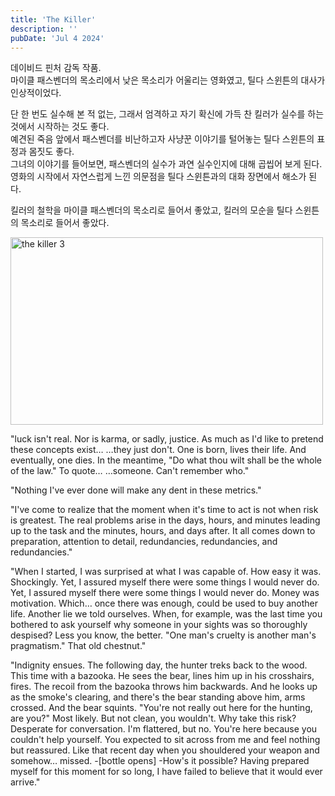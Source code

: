 ```yaml
---
title: 'The Killer'
description: ''
pubDate: 'Jul 4 2024'
---
```


데이비드 핀처 감독 작품.<br>
마이클 패스벤더의 목소리에서 낮은 목소리가 어울리는 영화였고, 틸다 스윈튼의 대사가 인상적이었다.

단 한 번도 실수해 본 적 없는, 그래서 엄격하고 자기 확신에 가득 찬 킬러가 실수를 하는 것에서 시작하는 것도 좋다.<br>
예견된 죽음 앞에서 패스벤더를 비난하고자 사냥꾼 이야기를 털어놓는 틸다 스윈튼의 표정과 몸짓도 좋다.<br>
그녀의 이야기를 들어보면, 패스벤더의 실수가 과연 실수인지에 대해 곱씹어 보게 된다.<br>
영화의 시작에서 자연스럽게 느낀 의문점을 틸다 스윈튼과의 대화 장면에서 해소가 된다.<br>

킬러의 철학을 마이클 패스벤더의 목소리로 들어서 좋았고, 킬러의 모순을 틸다 스윈튼의 목소리로 들어서 좋았다.

<img src="/images/the_killer/1.jpg" width="500px" height="300px" title="the killer 3"/>

"luck isn't real. Nor is karma, or sadly, justice. As much as I'd like to pretend these concepts exist… …they just don't. One is born, lives their life. And eventually, one dies. In the meantime, "Do what thou wilt shall be the whole of the law." To quote… …someone. Can't remember who."

"Nothing I've ever done will make any dent
in these metrics."

"I've come to realize that the moment when it's time to act is not when risk is greatest. The real problems arise in the days, hours, and minutes leading up to the task and the minutes, hours, and days after. It all comes down to preparation, attention to detail, redundancies, redundancies, and redundancies."

"When I started, I was surprised at what I was capable of. How easy it was. Shockingly. Yet, I assured myself there were some things I would never do. Yet, I assured myself there were some things I would never do. Money was motivation. Which… once there was enough, could be used to buy another life. Another lie we told ourselves. When, for example, was the last time you bothered to ask yourself why someone in your sights was so thoroughly despised? Less you know, the better.
"One man's cruelty is another man's pragmatism." That old chestnut."

"Indignity ensues. The following day, the hunter treks back to the wood. This time with a bazooka. He sees the bear, lines him up in his crosshairs, fires. The recoil from the bazooka throws him backwards. And he looks up as the smoke's clearing, and there's the bear standing above him, arms crossed. And the bear squints. "You're not really out here for the hunting, are you?" Most likely. But not clean, you wouldn't. Why take this risk? Desperate for conversation. I'm flattered, but no. You're here because you couldn't help yourself. You expected to sit across from me and feel nothing but reassured. Like that recent day when you shouldered your weapon and somehow… missed. -[bottle opens] -How's it possible? Having prepared myself for this moment for so long, I have failed to believe that it would ever arrive."
